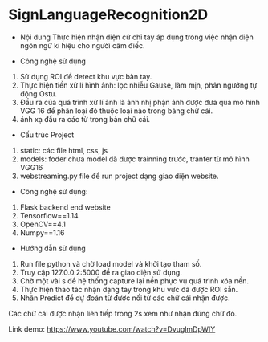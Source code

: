 # SignLanguageRecognition2D

* Nội dung 
Thực hiện nhận diện cử chỉ tay áp dụng trong việc nhận diện ngôn ngữ kí hiệu cho người câm điếc. 

* Công nghệ sử dụng 
1. Sử dụng ROI để detect khu vực bàn tay.
2. Thực hiện tiền xử lí hình ảnh: lọc nhiễu Gause, làm mịn, phân ngưỡng tự động Ostu.
3. Đầu ra của quá trình xử lí ảnh là ảnh nhị phận ảnh được đưa qua mô hình VGG 16 để phân loại đó thuộc loại nào trong bảng chữ cái.
4. ánh xạ đầu ra các từ trong bản chữ cái.

* Cấu trúc Project

1. static: các file html, css, js
2. models: foder chưa model đã được trainning trước, tranfer từ mô hình VGG16
3. webstreaming.py file để run project dạng giao diện website.

* Công nghệ sử dụng:
1. Flask backend end website
2. Tensorflow==1.14
3. OpenCV==4.1
4. Numpy==1.16

* Hướng dẫn sử dụng 
1. Run file python và chờ load model và khởi tạo tham số.
2. Truy cập 127.0.0.2:5000 để ra giao diện sử dụng.
3. Chờ một vài s để hệ thống capture lại nền phục vụ quá trình xóa nền.
4. Thực hiện thao tác nhận dạng tay trong khu vực đã được ROI sẵn.
5. Nhân Predict để dự đoán từ được nối từ các chữ cái nhận được.

Các chữ cái được nhận liên tiếp trong 2s xem như nhận đúng chữ đó.

Link demo: https://www.youtube.com/watch?v=DvuglmDpWIY
